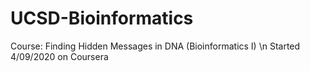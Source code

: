 # UCSD-Bioinformatics

Course: Finding Hidden Messages in DNA (Bioinformatics I) \n
Started 4/09/2020 on Coursera
